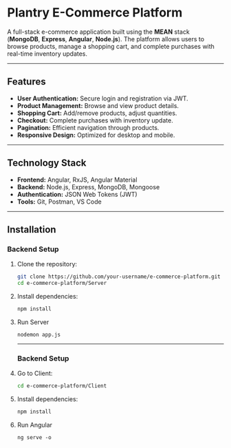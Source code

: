 # Plantry E-Commerce Platform

A full-stack e-commerce application built using the **MEAN** stack (**MongoDB**, **Express**, **Angular**, **Node.js**). The platform allows users to browse products, manage a shopping cart, and complete purchases with real-time inventory updates.

---

## Features

- **User Authentication:** Secure login and registration via JWT.
- **Product Management:** Browse and view product details.
- **Shopping Cart:** Add/remove products, adjust quantities.
- **Checkout:** Complete purchases with inventory update.
- **Pagination:** Efficient navigation through products.
- **Responsive Design:** Optimized for desktop and mobile.

---

## Technology Stack

- **Frontend:** Angular, RxJS, Angular Material
- **Backend:** Node.js, Express, MongoDB, Mongoose
- **Authentication:** JSON Web Tokens (JWT)
- **Tools:** Git, Postman, VS Code

---

## Installation

### Backend Setup

1. Clone the repository:
   ```bash
   git clone https://github.com/your-username/e-commerce-platform.git
   cd e-commerce-platform/Server
   ```

2. Install dependencies:
   ```bash
   npm install
   ```
3. Run Server
   ```
   nodemon app.js
   ```
   ---
   ### Backend Setup

1. Go to Client:
   ```bash
   cd e-commerce-platform/Client
   ```

2. Install dependencies:
   ```bash
   npm install
   ```
3. Run Angular
   ```
   ng serve -o
   ```
   
